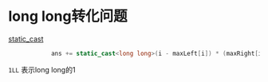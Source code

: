 # long long转化问题

[static_cast](static_cast和dynamic_cast.md)

```cpp
            ans += static_cast<long long>(i - maxLeft[i]) * (maxRight[i] - i) * nums[i] + static_cast<long long>(minLeft[i] - i) * (minRight[i] - i) * nums[i];
```

`1LL` 表示long long的1